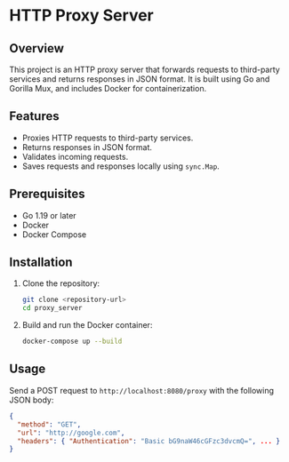 # HTTP Proxy Server

## Overview

This project is an HTTP proxy server that forwards requests to third-party services and returns responses in JSON format. It is built using Go and Gorilla Mux, and includes Docker for containerization.

## Features

- Proxies HTTP requests to third-party services.
- Returns responses in JSON format.
- Validates incoming requests.
- Saves requests and responses locally using `sync.Map`.

## Prerequisites

- Go 1.19 or later
- Docker
- Docker Compose

## Installation

1. Clone the repository:

    ```sh
    git clone <repository-url>
    cd proxy_server
    ```

2. Build and run the Docker container:

    ```sh
    docker-compose up --build
    ```

## Usage

Send a POST request to `http://localhost:8080/proxy` with the following JSON body:

```json
{
  "method": "GET",
  "url": "http://google.com",
  "headers": { "Authentication": "Basic bG9naW46cGFzc3dvcmQ=", ... }
}
